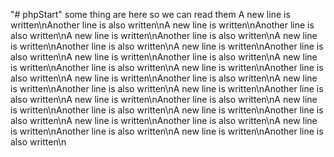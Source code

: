 "# phpStart"
some thing are here so we can read them
A new line is written\nAnother line is also written\nA new line is written\nAnother line is also written\nA new line is written\nAnother line is also written\nA new line is written\nAnother line is also written\nA new line is written\nAnother line is also written\nA new line is written\nAnother line is also written\nA new line is written\nAnother line is also written\nA new line is written\nAnother line is also written\nA new line is written\nAnother line is also written\nA new line is written\nAnother line is also written\nA new line is written\nAnother line is also written\nA new line is written\nAnother line is also written\nA new line is written\nAnother line is also written\nA new line is written\nAnother line is also written\nA new line is written\nAnother line is also written\nA new line is written\nAnother line is also written\nA new line is written\nAnother line is also written\n